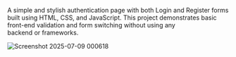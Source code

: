 A simple and stylish authentication page with both Login and Register forms built using HTML, CSS, and JavaScript. This project demonstrates basic front-end validation and form switching without using any backend or frameworks.

![Screenshot 2025-07-09 000618](https://github.com/user-attachments/assets/e88cf736-8b79-4f74-ba1c-c8d2773203a5)

